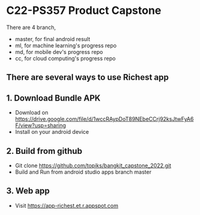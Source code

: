 # C22-PS357 Product Capstone

There are 4 branch,

- master, for final android result
- ml, for machine learning's progress repo
- md, for mobile dev's progress repo
- cc, for cloud computing's progress repo

## There are several ways to use Richest app

## 1. Download Bundle APK

- Download on https://drive.google.com/file/d/1wccRAypDoT89NEbeCCrj92ksJtwFyA6F/view?usp=sharing
- Install on your android device

## 2. Build from github

- Git clone https://github.com/topiks/bangkit_capstone_2022.git
- Build and Run from android studio apps branch master

## 3. Web app

- Visit https://app-richest.et.r.appspot.com
